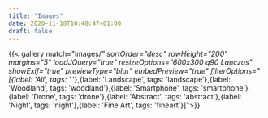 ```yaml
---
title: "Images"
date: 2020-11-18T10:48:47+01:00
draft: false
---
```


{{< gallery match="images/*" sortOrder="desc" rowHeight="200" margins="5" loadJQuery="true" resizeOptions="600x300 q90 Lanczos" showExif="true" previewType="blur" embedPreview="true" filterOptions="[{label: 'All', tags: '.*'},{label: 'Landscape', tags: 'landscape'},{label: 'Woodland', tags: 'woodland'},{label: 'Smartphone', tags: 'smartphone'},{label: 'Drone', tags: 'drone'},{label: 'Abstract', tags: 'abstract'},{label: 'Night', tags: 'night'},{label: 'Fine Art', tags: 'fineart'}]">}}